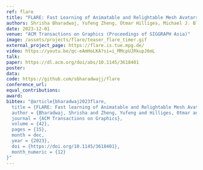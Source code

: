 ```yaml
---
ref: flare
title: "FLARE: Fast Learning of Animatable and Relightable Mesh Avatars"
authors: Shrisha Bharadwaj, Yufeng Zheng, Otmar Hilliges, Michael J. Black, Victoria Fernandez-Abrevaya
date: 2023-12-01
venue: "ACM Transactions on Graphics (Proceedings of SIGGRAPH Asia)"
image: /assets/projects/flare/teaser_flare_timer.gif
external_project_page: https://flare.is.tue.mpg.de/
video: https://youtu.be/qc-eAmHoLKA?si=i_MMcpUJRkupJ6mL
talk: 
paper: https://dl.acm.org/doi/abs/10.1145/3618401
poster: 
data: 
code: https://github.com/sbharadwajj/flare
conference_url: 
equal_contributions: 
award: 
bibtex: "@article{bharadwaj2023flare,
  title = {FLARE: Fast learning of Animatable and Relightable Mesh Avatars},
  author = {Bharadwaj, Shrisha and Zheng, Yufeng and Hilliges, Otmar and Black, Michael J. and Abrevaya, Victoria Fernandez},
  journal = {ACM Transactions on Graphics},
  volume = {42},
  pages = {15},
  month = dec,
  year = {2023},
  doi = {https://doi.org/10.1145/3618401},
  month_numeric = {12}
}"
---
```

